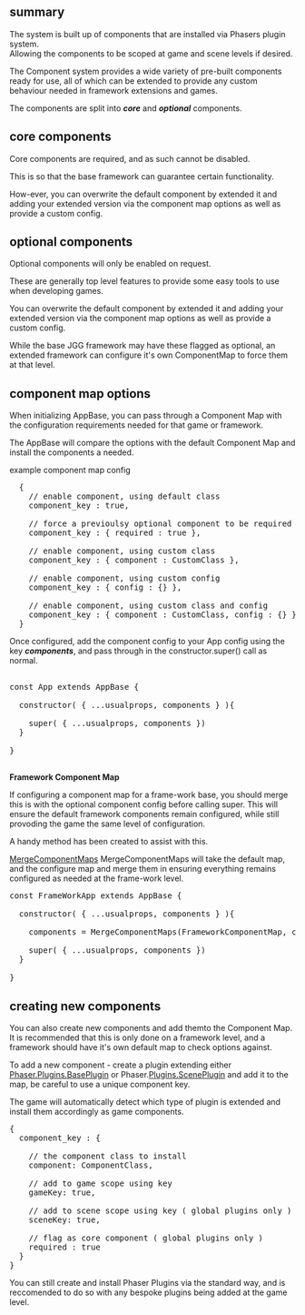 ## summary

The system is built up of components that are installed via Phasers plugin system.  
Allowing the components to be scoped at game and scene levels if desired.

The Component system provides a wide variety of pre-built components ready for use, all of which can be extended to provide any custom behaviour needed in framework extensions and games.

The components are split into **_core_** and **_optional_** components.

## core components

Core components are required, and as such cannot be disabled.

This is so that the base framework can guarantee certain functionality.

How-ever, you can overwrite the default component by extended it and adding your extended version via the component map options as well as provide a custom config.

## optional components

Optional components will only be enabled on request.

These are generally top level features to provide some easy tools to use when developing games.

You can overwrite the default component by extended it and adding your extended version via the component map options as well as provide a custom config.

While the base JGG framework may have these flagged as optional, an extended framework can configure it's own ComponentMap to force them at that level.

## component map options

When initializing AppBase, you can pass through a Component Map with the configuration requirements needed for that game or framework.

The AppBase will compare the options with the default Component Map and install the components a needed.

example component map config

<pre>
  {
    // enable component, using default class
    component_key : true,

    // force a previoulsy optional component to be required
    component_key : { required : true },

    // enable component, using custom class
    component_key : { component : CustomClass },

    // enable component, using custom config
    component_key : { config : {} },

    // enable component, using custom class and config
    component_key : { component : CustomClass, config : {} }
  }
</pre>

Once configured, add the component config to your App config using the key **_components_**, and pass through in the constructor.super() call as normal.

<pre>

const App extends AppBase {

  constructor( { ...usualprops, components } ){

    super( { ...usualprops, components })
  }

}

</pre>

**Framework Component Map**

If configuring a component map for a frame-work base, you should merge this is with the optional component config before calling super.
This will ensure the default framework components remain configured, while still provoding the game the same level of configuration.

A handy method has been created to assist with this.

[MergeComponentMaps](global.html#MergeComponentMaps)
MergeComponentMaps will take the default map, and the configure map and merge them in ensuring everything remains configured as needed at the frame-work level.

<pre>
const FrameWorkApp extends AppBase {

  constructor( { ...usualprops, components } ){

    components = MergeComponentMaps(FrameworkComponentMap, components);

    super( { ...usualprops, components })
  }

}
</pre>

## creating new components

You can also create new components and add themto the Component Map.
It is recommended that this is only done on a framework level, and a framework should have it's own default map to check options against.

To add a new component - create a plugin extending either [Phaser.Plugins.BasePlugin](https://photonstorm.github.io/phaser3-docs/Phaser.Plugins.BasePlugin.html) or Phaser.[Plugins.ScenePlugin](https://photonstorm.github.io/phaser3-docs/Phaser.Plugins.ScenePlugin.html) and add it to the map, be careful to use a unique component key.

The game will automatically detect which type of plugin is extended and install them accordingly as game components.

<pre>
{
  component_key : {

    // the component class to install
    component: ComponentClass,

    // add to game scope using key
    gameKey: true,

    // add to scene scope using key ( global plugins only )
    sceneKey: true,

    // flag as core component ( global plugins only )
    required : true
  }
}
</pre>

You can still create and install Phaser Plugins via the standard way, and is reccomended to do so with any bespoke plugins being added at the game level.
